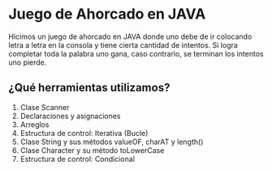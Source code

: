 # Juego de Ahorcado en JAVA

Hicimos un juego de ahorcado en JAVA donde uno debe de ir colocando 
letra a letra en la consola y tiene cierta cantidad de intentos.  Si logra completar toda la palabra uno gana, caso contrario, se terminan los intentos uno pierde.


## ¿Qué herramientas utilizamos?

1. Clase Scanner
2. Declaraciones y asignaciones
3. Arreglos
4. Estructura de control: Iterativa (Bucle)
5. Clase String y sus métodos valueOF, charAT y length()
6.  Clase Character y su método toLowerCase
7. Estructura de control: Condicional
